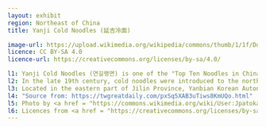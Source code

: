 ```yaml
---
layout: exhibit
region: Northeast of China
title: Yanji Cold Noodles (延吉冷面)

image-url: https://upload.wikimedia.org/wikipedia/commons/thumb/1/1f/Dongbei_lengmian_cold_noodles.jpg/640px-Dongbei_lengmian_cold_noodles.jpg
licence: CC BY-SA 4.0
licence-url: https://creativecommons.org/licenses/by-sa/4.0/

l1: Yanji Cold Noodles (연길랭면) is one of the "Top Ten Noodles in China" and is a traditional Chinese Korean food.
l2: In the late 19th century, cold noodles were introduced to the north-east of China by the Korean people, and gradually a distinctive Yanji cold noodles was formed. 
l3: Located in the eastern part of Jilin Province, Yanbian Korean Autonomous Prefecture shares a border with North Korea, where the Korean people make up 42.3% of the total Korean population in China, so the food habits of Yanji are mostly similar to those of North Korea, but also incorporate the tastes of the Han Chinese. 
l4: "Source from: https://twgreatdaily.com/pxSq5XAB3uTiws8KmUQo.html"
l5: Photo by <a href = "https://commons.wikimedia.org/wiki/User:Jpatokal">Jpatokal</a> at Wikipedia
l6: Licences from <a href = "https://creativecommons.org/licenses/by-sa/4.0/">CC BY 4.0</a>
---
```

